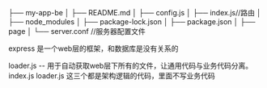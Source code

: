 ├── my-app-be
│   ├── README.md
│   ├── config.js
│   ├── index.js//路由
│   ├── node_modules
│   ├── package-lock.json
│   ├── package.json
│   ├── page
│   └── server.conf //服务器配置文件

express 是一个web层的框架，和数据库是没有关系的

loader.js -- 用于自动获取web层下所有的文件，让通用代码与业务代码分离。
index.js
loader.js
这三个都是架构逻辑的代码，里面不写业务代码